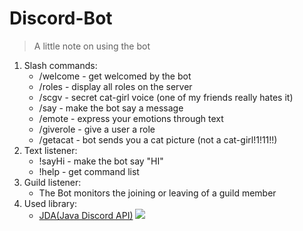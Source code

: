 # Discord-Bot
> A little note on using the bot<br>
1. Slash commands:
   - /welcome - get welcomed by the bot
   - /roles - display all roles on the server
   - /scgv - secret cat-girl voice (one of my friends really hates it)
   - /say - make the bot say a message
   - /emote - express your emotions through text
   - /giverole - give a user a role
   - /getacat - bot sends you a cat picture (not a cat-girl!1!11!!)
2. Text listener:
   - !sayHi - make the bot say "HI"
   - !help - get command list
3. Guild listener:
   - The Bot monitors the joining or leaving of a guild member
4. Used library:
   - [JDA(Java Discord API)](https://github.com/DV8FromTheWorld/JDA)
![](https://php-web.info/wp-content/uploads/2019/11/Discord-LogoWordmark-Color.png)
